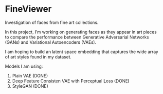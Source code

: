 # FineViewer
Investigation of faces from fine art collections.

In this project, I'm working on generating faces as they appear in art pieces to compare the performance between
Generative Adversarial Networks (GANs) and Variational Autoencoders (VAEs).

I am hoping to build an latent space embedding that captures the wide array of art styles found in my dataset.


Models I am using:

1. Plain VAE   (DONE)
2. Deep Feature Consisten VAE with Perceptual Loss (DONE)
3. StyleGAN (DONE)

